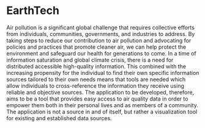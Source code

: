 # EarthTech
Air pollution is a significant global challenge that requires collective efforts from individuals, communities, governments, and industries to address. By taking steps to reduce our contribution to air pollution and advocating for policies and practices that promote cleaner air, we can help protect the environment and safeguard our health for generations to come. 
In a time of information saturation and global climate crisis, there is a need for distributed accessible high-quality information. This combined with the increasing propensity for the individual to find their own specific information sources tailored to their own needs means that tools are needed which allow individuals to cross-reference the information they receive using reliable and objective sources. 
The application to be developed, therefore, aims to be a tool that provides easy access to air quality data in order to empower them both in their personal lives and as members of a community. The application is not a source in and of itself, but rather a visualization tool for existing and established data sources. 
